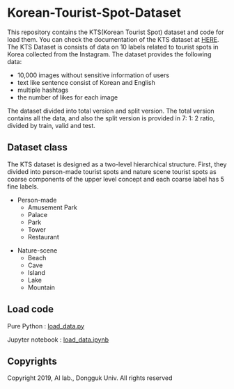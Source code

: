 # Korean-Tourist-Spot-Dataset
This repository contains the KTS(Korean Tourist Spot) dataset and code for load them.
You can check the documentation of the KTS dataset at 
[HERE]( http://ai.dongguk.edu/heterogeneous-dataset/ "Dongguk univ. AI Lab").
The KTS Dataset is consists of data on 10 labels related to tourist spots in Korea collected from the Instagram.
The dataset provides the following data:

* 10,000 images without sensitive information of users
* text like sentence consist of Korean and English
* multiple hashtags
* the number of likes for each image

The dataset divided into total version and split version. 
The total version contains all the data, and also the split version is provided in 7: 1: 2 ratio, divided by train, valid and test.

## Dataset class
The KTS dataset is designed as a two-level hierarchical structure. 
First, they divided into person-made tourist spots and nature scene tourist spots as coarse components of the upper level concept and each coarse label has 5 fine labels.

* Person-made
  * Amusement Park
  * Palace
  * Park
  * Tower
  * Restaurant
+ Nature-scene
  * Beach
  * Cave
  * Island
  * Lake
  * Mountain

## Load code
Pure Python : [load_data.py](https://github.com/DGU-AI-LAB/Korean-Tourist-Spot-Dataset/blob/master/load_data.py)

Jupyter notebook : [load_data.ipynb](https://github.com/DGU-AI-LAB/Korean-Tourist-Spot-Dataset/blob/master/load_data.ipynb)

## Copyrights
Copyright 2019, AI lab., Dongguk Univ. All rights reserved

